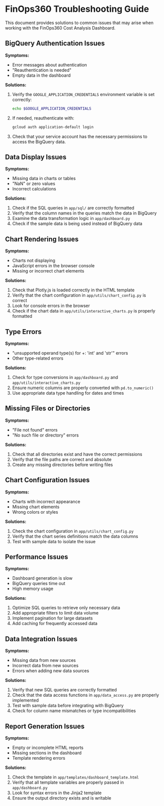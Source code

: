 # FinOps360 Troubleshooting Guide

This document provides solutions to common issues that may arise when working with the FinOps360 Cost Analysis Dashboard.

## BigQuery Authentication Issues

**Symptoms:**
- Error messages about authentication
- "Reauthentication is needed"
- Empty data in the dashboard

**Solutions:**
1. Verify the `GOOGLE_APPLICATION_CREDENTIALS` environment variable is set correctly:
   ```bash
   echo $GOOGLE_APPLICATION_CREDENTIALS
   ```

2. If needed, reauthenticate with:
   ```bash
   gcloud auth application-default login
   ```

3. Check that your service account has the necessary permissions to access the BigQuery data.

## Data Display Issues

**Symptoms:**
- Missing data in charts or tables
- "NaN" or zero values
- Incorrect calculations

**Solutions:**
1. Check if the SQL queries in `app/sql/` are correctly formatted
2. Verify that the column names in the queries match the data in BigQuery
3. Examine the data transformation logic in `app/dashboard.py`
4. Check if the sample data is being used instead of BigQuery data

## Chart Rendering Issues

**Symptoms:**
- Charts not displaying
- JavaScript errors in the browser console
- Missing or incorrect chart elements

**Solutions:**
1. Check that Plotly.js is loaded correctly in the HTML template
2. Verify that the chart configuration in `app/utils/chart_config.py` is correct
3. Look for console errors in the browser
4. Check if the chart data in `app/utils/interactive_charts.py` is properly formatted

## Type Errors

**Symptoms:**
- "unsupported operand type(s) for +: 'int' and 'str'" errors
- Other type-related errors

**Solutions:**
1. Check for type conversions in `app/dashboard.py` and `app/utils/interactive_charts.py`
2. Ensure numeric columns are properly converted with `pd.to_numeric()`
3. Use appropriate data type handling for dates and times

## Missing Files or Directories

**Symptoms:**
- "File not found" errors
- "No such file or directory" errors

**Solutions:**
1. Check that all directories exist and have the correct permissions
2. Verify that the file paths are correct and absolute
3. Create any missing directories before writing files

## Chart Configuration Issues

**Symptoms:**
- Charts with incorrect appearance
- Missing chart elements
- Wrong colors or styles

**Solutions:**
1. Check the chart configuration in `app/utils/chart_config.py`
2. Verify that the chart series definitions match the data columns
3. Test with sample data to isolate the issue

## Performance Issues

**Symptoms:**
- Dashboard generation is slow
- BigQuery queries time out
- High memory usage

**Solutions:**
1. Optimize SQL queries to retrieve only necessary data
2. Add appropriate filters to limit data volume
3. Implement pagination for large datasets
4. Add caching for frequently accessed data

## Data Integration Issues

**Symptoms:**
- Missing data from new sources
- Incorrect data from new sources
- Errors when adding new data sources

**Solutions:**
1. Verify that new SQL queries are correctly formatted
2. Check that the data access functions in `app/data_access.py` are properly implemented
3. Test with sample data before integrating with BigQuery
4. Check for column name mismatches or type incompatibilities

## Report Generation Issues

**Symptoms:**
- Empty or incomplete HTML reports
- Missing sections in the dashboard
- Template rendering errors

**Solutions:**
1. Check the template in `app/templates/dashboard_template.html`
2. Verify that all template variables are properly passed in `app/dashboard.py`
3. Look for syntax errors in the Jinja2 template
4. Ensure the output directory exists and is writable